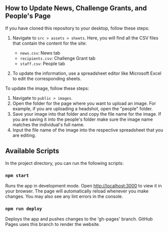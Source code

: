 ## How to Update News, Challenge Grants, and People's Page

If you have cloned this repository to your desktop, follow these steps:

1. Navigate to `src > assets > sheets`. Here, you will find all the CSV files that contain the content for the site:
   - `news.csv`: News tab
   - `recipients.csv`: Challenge Grant tab
   - `staff.csv`: People tab

2. To update the information, use a spreadsheet editor like Microsoft Excel to edit the corresponding sheets.

To update the image, follow these steps:

1. Navigate to `public > images`.
2. Open the folder for the page where you want to upload an image. For example, if you are uploading a headshot, open the "people" folder.
3. Save your image into that folder and copy the file name for the image. If you are saving it into the people's folder make sure the image name matches the individual's full name.
4. Input the file name of the image into the respective spreadsheet that you are editing.

## Available Scripts

In the project directory, you can run the following scripts:

### `npm start`

Runs the app in development mode. Open [http://localhost:3000](http://localhost:3000) to view it in your browser. The page will automatically reload whenever you make changes. You may also see any lint errors in the console.

### `npm run deploy`

Deploys the app and pushes changes to the 'gh-pages' branch. GitHub Pages uses this branch to render the website.
